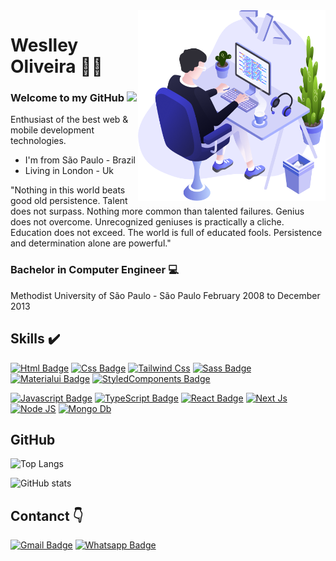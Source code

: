 <img align="right" src="./images/illustration.png" width="300"/>

# Weslley Oliveira 👨‍💻

### Welcome to my GitHub <img src="https://raw.githubusercontent.com/MartinHeinz/MartinHeinz/master/wave.gif" width="20px">

Enthusiast of the best web & mobile development technologies.

- I'm from São Paulo - Brazil
- Living in London - Uk

"Nothing in this world beats good old persistence. Talent does not surpass. Nothing more common than talented failures. Genius does not overcome. Unrecognized geniuses is practically a cliche. Education does not exceed. The world is full of educated fools. Persistence and determination alone are powerful."

### Bachelor in Computer Engineer 💻
Methodist University of São Paulo - São Paulo
February 2008 to December 2013

## Skills ✔️

[![Html Badge](https://img.shields.io/badge/HTML5-E34F26?style=for-the-badge&logo=html5&logoColor=white)](https://github.com/weslley-oliveira)
[![Css Badge](https://img.shields.io/badge/CSS3-1572B6?style=for-the-badge&logo=css3&logoColor=white)](https://github.com/weslley-oliveira)
[![Tailwind Css](https://img.shields.io/badge/TailWind%20Css-ffffff?style=for-the-badge&logo=tailwind-css&logoColor=06b6d4)](https://github.com/weslley-oliveira)
[![Sass Badge](https://img.shields.io/badge/Sass-CC6699?style=for-the-badge&logo=sass&logoColor=white)](https://github.com/weslley-oliveira)
[![Materialui Badge](https://img.shields.io/badge/Material--UI-0081CB?style=for-the-badge&logo=material-ui&logoColor=white)](https://github.com/weslley-oliveira)
[![StyledComponents Badge](https://img.shields.io/badge/styled--components-DB7093?style=for-the-badge&logo=styled-components&logoColor=white)](https://github.com/weslley-oliveira)

[![Javascript Badge](https://img.shields.io/badge/JavaScript-F7DF1E?style=for-the-badge&logo=javascript&logoColor=black)](https://github.com/weslley-oliveira)
[![TypeScript Badge](https://img.shields.io/badge/TypeScript-3276E6?style=for-the-badge&logo=typescript&logoColor=white&labelColor=3276E6)](https://github.com/weslley-oliveira)
[![React Badge](https://img.shields.io/badge/React-20232A?style=for-the-badge&logo=react&logoColor=61DAFB)](https://github.com/weslley-oliveira)
[![Next Js](https://img.shields.io/badge/Next%20Js-000000?style=for-the-badge&logo=next.js&logoColor=white)](https://github.com/weslley-oliveira)
[![Node JS](https://img.shields.io/badge/Node%20Js-3e863d?style=for-the-badge&logo=node.js&logoColor=white)](https://github.com/weslley-oliveira)
[![Mongo Db](https://img.shields.io/badge/MongoDB-35495E?style=for-the-badge&logo=mongodb&logoColor=4FC08D)](https://github.com/weslley-oliveira)

## GitHub

![Top Langs](https://github-readme-stats.vercel.app/api/top-langs/?username=weslley-oliveira&theme=tokyonight)

![GitHub stats](https://github-readme-stats.vercel.app/api?username=weslley-oliveira&show_icons=true&theme=tokyonight)


## Contanct 👇 

[![Gmail Badge](https://img.shields.io/badge/Gmail-D14836?style=for-the-badge&logo=gmail&logoColor=white)](mailto:weslleyzera2020@gmail.com)
[![Whatsapp Badge](https://img.shields.io/badge/WhatsApp-25D366?style=for-the-badge&logo=whatsapp&logoColor=white)](https://api.whatsapp.com/send?phone=447568555838&text=Hi!)





